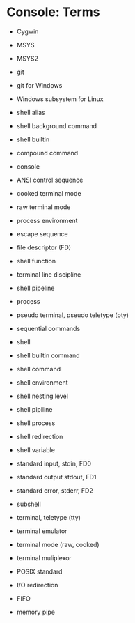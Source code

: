 # Console: Terms


- Cygwin
- MSYS
- MSYS2
- git
- git for Windows
- Windows subsystem for Linux


- shell alias
- shell background command
- shell builtin
- compound command
- console
- ANSI control sequence
- cooked terminal mode
- raw terminal mode
- process environment
- escape sequence
- file descriptor (FD)
- shell function
- terminal line discipline
- shell pipeline
- process
- pseudo terminal, pseudo teletype (pty)
- sequential commands
- shell
- shell builtin command
- shell command
- shell environment
- shell nesting level
- shell pipiline
- shell process
- shell redirection
- shell variable
- standard input, stdin, FD0
- standard output stdout, FD1
- standard error, stderr, FD2
- subshell
- terminal, teletype (tty)
- terminal emulator
- terminal mode (raw, cooked)
- terminal muliplexor
- POSIX standard
- I/O redirection
- FIFO
- memory pipe
